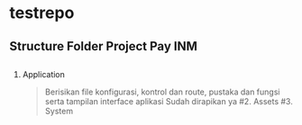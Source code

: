 # testrepo

## Structure Folder Project Pay INM
##
1. Application
    > Berisikan file konfigurasi, kontrol dan route,   pustaka dan fungsi serta tampilan interface aplikasi
    > Sudah dirapikan ya
#2. Assets
#3. System 


